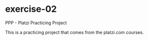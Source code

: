 # exercise-02
PPP - Platzi Practicing Project

This is a practicing project that comes from the platzi.com courses.
